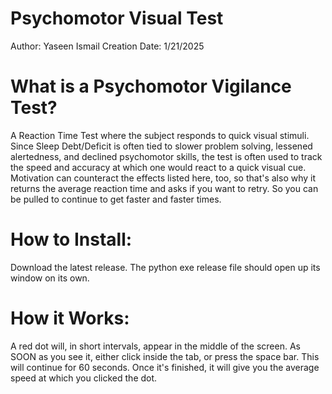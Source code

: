 # Psychomotor Visual Test
Author: Yaseen Ismail
Creation Date: 1/21/2025

# What is a Psychomotor Vigilance Test?
A Reaction Time Test where the subject responds to quick visual stimuli. Since Sleep Debt/Deficit is often tied to slower problem solving, lessened alertedness, and declined psychomotor skills, the test is often used to track the speed and accuracy at which one would react to a quick visual cue. Motivation can counteract the effects listed here, too, so that's also why it returns the average reaction time and asks if you want to retry. So you can be pulled to continue to get faster and faster times.

# How to Install:
Download the latest release. The python exe release file should open up its window on its own.

# How it Works:
A red dot will, in short intervals, appear in the middle of the screen. 
As SOON as you see it, either click inside the tab, or press the space bar. 
This will continue for 60 seconds. Once it's finished, it will give you the average speed at which you clicked the dot.
